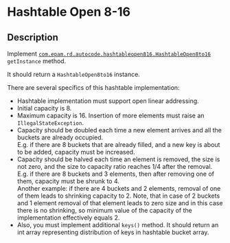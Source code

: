 # Hashtable Open 8-16

## Description 
Implement [`com.epam.rd.autocode.hashtableopen816.HashtableOpen8to16`](src/main/java/com/epam/rd/autocode/hashtableopen816/HashtableOpen8to16.java) `getInstance` method.

It should return a `HashtableOpen8to16` instance.

There are several specifics of this hashtable implementation:
- Hashtable implementation must support open linear addressing.
- Initial capacity is 8.
- Maximum capacity is 16. Insertion of more elements must raise an `IllegalStateException`. 
- Capacity should be doubled each time a new element arrives and all the buckets are already occupied.\
    E.g. if there are 8 buckets that are already filled, and a new key is about to be added, capacity must be increased. 
- Capacity should be halved each time an element is removed, the size is not zero, and the size to capacity ratio reaches 1/4 after the removal.\
    E.g. if there are 8 buckets and 3 elements, then after removing one of them, capacity must be shrunk to 4.\
    Another example: if there are 4 buckets and 2 elements, removal of one of them leads to shrinking capacity to 2.
    Note, that in case of 2 buckets and 1 element removal of that element leads to zero size and in this case there is no shrinking, so minimum value of the capacity of the implementation effectively equals 2.
- Also, you must implement additional `keys()` method. It should return an int array representing distribution of keys in hashtable bucket array.